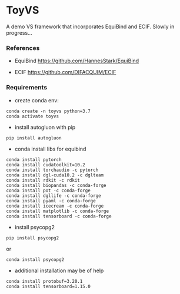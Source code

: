 # ToyVS
A demo VS framework that incorporates EquiBind and ECIF. Slowly in progress...





### References
- EquiBind
https://github.com/HannesStark/EquiBind


- ECIF
https://github.com/DIFACQUIM/ECIF

### Requirements
- create conda env: 
````angular2html
conda create -n toyvs python=3.7
conda activate toyvs
````

- install autogluon with pip
````angular2html
pip install autogluon
````
- conda install libs for equibind
````angular2html
conda install pytorch
conda install cudatoolkit=10.2
conda install torchaudio -c pytorch
conda install dgl-cuda10.2 -c dglteam
conda install rdkit -c rdkit
conda install biopandas -c conda-forge
conda install pot -c conda-forge
conda install dgllife -c conda-forge
conda install pyaml -c conda-forge
conda install icecream -c conda-forge
conda install matplotlib -c conda-forge
conda install tensorboard -c conda-forge
````
- install psycopg2
````angular2html
pip install psycopg2
````
or
````angular2html
conda install psycopg2
````
- additional installation may be of help
````angular2html
conda install protobuf=3.20.1
conda install tensorboard=1.15.0
````